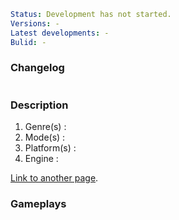 ```yml
Status: Development has not started.
Versions: -
Latest developments: -
Bulid: -
```
### Changelog
```yml
```

### Description

1. Genre(s) : 
2. Mode(s) : 
3. Platform(s) : 
4. Engine : 

[Link to another page](another-page).

### Gameplays
```yml
```
